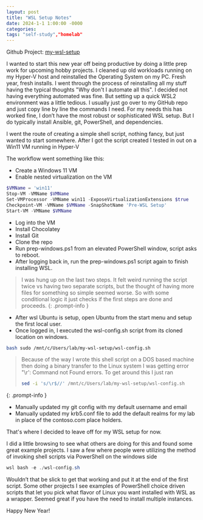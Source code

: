 ```yaml
---
layout: post
title: "WSL Setup Notes"
date: 2024-1-1 1:00:00 -0000
categories:
tags: "self-study","homelab"
---
```


Github Project: [my-wsl-setup](https://github.com/jacobbweber/my-wsl-setup)

I wanted to start this new year off being productive by doing a little prep work for upcoming hobby projects. I cleaned up old workloads running on my Hyper-V host and reinstalled the Operating System on my PC. Fresh year, fresh installs. I went through the process of reinstalling all my stuff having the typical thoughts "Why don't I automate all this". I decided not having everything automated was fine. But setting up a quick WSL2 environment was a little tedious. I usually just go over to my GitHub repo and just copy line by line the commands I need. For my needs this has worked fine, I don’t have the most robust or sophisticated WSL setup. But I do typically install Ansible, git, PowerShell, and dependencies.

I went the route of creating a simple shell script, nothing fancy, but just wanted to start somewhere. After I got the script created I tested in out on a Win11 VM running in Hyper-V

The workflow went something like this:

- Create a Windows 11 VM
- Enable nested virtualization on the VM

```powershell
$VMName = 'win11'
Stop-VM -VMName $VMName
Set-VMProcessor -VMName win11 -ExposeVirtualizationExtensions $true
Checkpoint-VM -VMName $VMName -SnapShotName 'Pre-WSL Setup'
Start-VM -VMName $VMName
```

- Log into the VM
- Install Chocolatey
- Install Git
- Clone the repo
- Run prep-windows.ps1 from an elevated PowerShell window, script asks to reboot.
- After logging back in, run the prep-windows.ps1 script again to finish installing WSL.

> I was hung up on the last two steps. It felt weird running the script twice vs having two separate scripts, but the thought of having more files for something so simple seemed worse. So with some conditional logic it just checks if the first steps are done and proceeds.
 {: .prompt-info }

- After wsl Ubuntu is setup, open Ubuntu from the start menu and setup the first local user.
- Once logged in, I executed the wsl-config.sh script from its cloned location on windows.

```bash
bash sudo /mnt/c/Users/lab/my-wsl-setup/wsl-config.sh
```

> Because of the way I wrote this shell script on a DOS based machine then doing a binary transfer to the Linux system I was getting error "\r': Command not Found errors. To get around this I just ran
>
> ```bash
> sed -i 's/\r$//' /mnt/c/Users/lab/my-wsl-setup/wsl-config.sh
> ```
 {: .prompt-info }

- Manually updated my git config with my default username and email
- Manually updated my krb5.conf file to add the default realms for my lab in place of the contoso.com place holders.

That's where I decided to leave off for my WSL setup for now.

I did a little browsing to see what others are doing for this and found some great example projects. I saw a few where people were utilizing the method of invoking shell scripts via PowerShell on the windows side

```powershell
wsl bash -e ./wsl-config.sh
```

Wouldn’t that be slick to get that working and put it at the end of the first script. Some other projects I see examples of PowerShell choice driven scripts that let you pick what flavor of Linux you want installed with WSL as a wrapper. Seemed great if you have the need to install multiple instances.

Happy New Year!